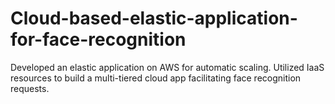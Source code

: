 # Cloud-based-elastic-application-for-face-recognition
Developed an elastic application on AWS for automatic scaling. Utilized IaaS resources to build a multi-tiered cloud app facilitating face recognition requests.
